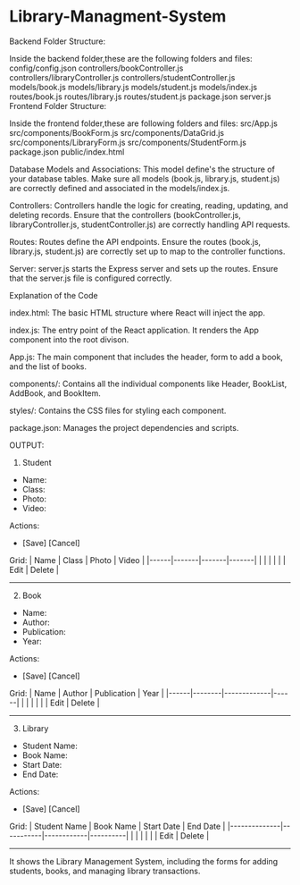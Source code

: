 # Library-Managment-System

Backend Folder Structure:

Inside the backend folder,these are the following folders and files:
config/config.json
controllers/bookController.js
controllers/libraryController.js
controllers/studentController.js
models/book.js
models/library.js
models/student.js
models/index.js
routes/book.js
routes/library.js
routes/student.js
package.json
server.js
Frontend Folder Structure:

Inside the frontend folder,these are following folders and files:
src/App.js
src/components/BookForm.js
src/components/DataGrid.js
src/components/LibraryForm.js
src/components/StudentForm.js
package.json
public/index.html

Database Models and Associations:
This model define's the structure of your database tables.
Make sure all models (book.js, library.js, student.js) are correctly defined and associated in the models/index.js.

Controllers:
Controllers handle the logic for creating, reading, updating, and deleting records.
Ensure that the controllers (bookController.js, libraryController.js, studentController.js) are correctly handling API requests.

Routes:
Routes define the API endpoints.
Ensure the routes (book.js, library.js, student.js) are correctly set up to map to the controller functions.

Server:
server.js starts the Express server and sets up the routes.
Ensure that the server.js file is configured correctly.

Explanation of the Code

index.html: The basic HTML structure where React will inject the app.

index.js: The entry point of the React application. It renders the App component into the root divison.

App.js: The main component that includes the header, form to add a book, and the list of books.

components/: Contains all the individual components like Header, BookList, AddBook, and BookItem.

styles/: Contains the CSS files for styling each component.

package.json: Manages the project dependencies and scripts.

OUTPUT:

1. Student
- Name: 
- Class: 
- Photo:
- Video:
  
Actions:
- [Save] [Cancel]

Grid:
| Name | Class | Photo | Video |
|------|-------|-------|-------|
|      |       |       |       |
| Edit | Delete |

---

2. Book
- Name: 
- Author:
- Publication: 
- Year:
  
Actions: 
- [Save] [Cancel]

Grid:
| Name | Author | Publication | Year |
|------|--------|-------------|------|
|      |        |             |      |
| Edit | Delete |

---

3. Library
- Student Name:
- Book Name:
- Start Date: 
- End Date:
  
Actions:
- [Save] [Cancel]

Grid:
| Student Name | Book Name | Start Date | End Date |
|--------------|-----------|------------|----------|
|              |           |            |          |
| Edit         | Delete    |

---

It shows the Library Management System, including the forms for adding students, books, and managing library transactions.
